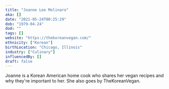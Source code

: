 ```yaml
---
title: "Joanne Lee Molinaro"
aka: []
date: "2021-05-24T00:25:29"
dob: "1979-04-24"
dod: ""
tags: []
website: "https://thekoreanvegan.com/"
ethnicity: ["Korean"]
birthLocation: "Chicago, Illinois"
industry: ["Culinary"]
influencedBy: []
draft: false
---
```


Joanne is a Korean American home cook who shares her vegan recipes and why they're important to her. She also goes by TheKoreanVegan.
